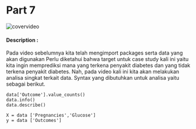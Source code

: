 # Part 7

![covervideo](http://bit.ly/makeaicovervideo)

#### **Description :**

Pada video sebelumnya kita telah mengimport packages serta data yang akan digunakan Perlu diketahui bahwa target untuk case study kali ini yaitu kita ingin memprediksi mana yang terkena penyakit diabetes dan yang tidak terkena penyakit diabetes. Nah, pada video kali ini kita akan melakukan analisa singkat terkait data. Syntax yang dibutuhkan untuk analisa yaitu sebagai berikut.
```
data['Outcome'].value_counts()
data.info()
data.describe()
```
```
X = data ['Pregnancies','Glucose']
y = data ['Outcomes']
```